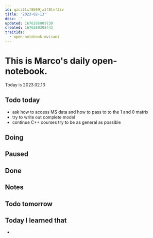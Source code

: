 ```yaml
---
id: qzcz2txf8699jx340tvf33v
title: '2023-02-13'
desc: ''
updated: 1676286809730
created: 1676280398443
traitIds:
  - open-notebook-mvisani
---
```

# This is Marco's daily open-notebook.

Today is 2023.02.13

## Todo today
* ask how to access MS data and how to pass to to the 1 and 0 matrix
* try to write out complete model 
* continue C++ courses 
try to be as general as possible 

###
###

## Doing

## Paused

## Done

## Notes

## Todo tomorrow

###
###
###


## Today I learned that

- 